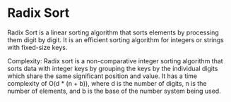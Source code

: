 # Radix Sort
Radix Sort is a linear sorting algorithm that sorts elements by processing them digit by digit. It is an efficient sorting algorithm for integers or strings with fixed-size keys. 

Complexity: Radix sort is a non-comparative integer sorting algorithm that sorts data with integer keys by grouping the keys by the individual digits which share the same significant position and value. It has a time complexity of O(d * (n + b)), where d is the number of digits, n is the number of elements, and b is the base of the number system being used.